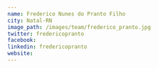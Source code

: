 ```yaml
---
name: Frederico Nunes do Pranto Filho
city: Natal-RN
image_path: /images/team/frederico_pranto.jpg
twitter: fredericopranto
facebook:
linkedin: fredericopranto
website:
---
```

